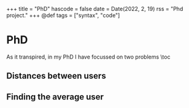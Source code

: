 +++
title = "PhD"
hascode = false
date = Date(2022, 2, 19)
rss = "Phd project."
+++
@def tags = ["syntax", "code"]

# PhD

As it transpired, in my PhD I have focussed on two problems
\toc

## Distances between users 

## Finding the average user  